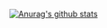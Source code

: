 [![Anurag's github stats](https://github-readme-stats.vercel.app/api?username=357315807)](https://github.com/anuraghazra/github-readme-stats)
